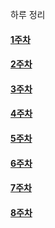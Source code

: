 

하루 정리

#### [1주차](https://github.com/Junyong34/StudyPark/tree/master/TDS/01)

#### [2주차](https://github.com/Junyong34/StudyPark/tree/master/TDS/02)

#### [3주차](https://github.com/Junyong34/StudyPark/tree/master/TDS/03)

#### [4주차](https://github.com/Junyong34/StudyPark/tree/master/TDS/04)

#### [5주차](https://github.com/Junyong34/StudyPark/tree/master/TDS/05)

#### [6주차](https://github.com/Junyong34/StudyPark/tree/master/TDS/06)

#### [7주차](https://github.com/Junyong34/StudyPark/tree/master/TDS/07)

#### [8주차](https://github.com/Junyong34/StudyPark/tree/master/TDS/08)
